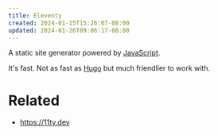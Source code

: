 ```yaml
---
title: Eleventy
created: 2024-01-15T15:26:07-08:00
updated: 2024-01-26T09:06:17-08:00
---
```


A static site generator powered by [JavaScript](JavaScript.md).

It's fast. Not as fast as [Hugo](Hugo.md) but much friendlier to work with.

# Related

* https://11ty.dev
